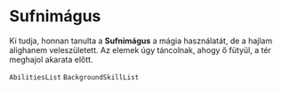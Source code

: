 # Sufnimágus

Ki tudja, honnan tanulta a **Sufnimágus** a mágia használatát, de a hajlam alighanem veleszületett. Az elemek úgy táncolnak, ahogy ő fütyül, a tér meghajol akarata előtt.

`AbilitiesList`
`BackgroundSkillList`